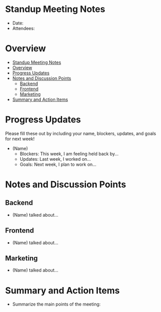 # Standup Meeting Notes
- Date:
- Attendees:

# Overview
- [Standup Meeting Notes](#standup-meeting-notes)
- [Overview](#overview)
- [Progress Updates](#progress-updates)
- [Notes and Discussion Points](#notes-and-discussion-points)
  - [Backend](#backend)
  - [Frontend](#frontend)
  - [Marketing](#marketing)
- [Summary and Action Items](#summary-and-action-items)

# Progress Updates
Please fill these out by including your name, blockers, updates, and goals for next week!
- (Name)
  - Blockers: This week, I am feeling held back by...
  - Updates: Last week, I worked on...
  - Goals: Next week, I plan to work on... 
# Notes and Discussion Points
## Backend
- (Name) talked about...
## Frontend
- (Name) talked about...
## Marketing
- (Name) talked about...
# Summary and Action Items
- Summarize the main points of the meeting: